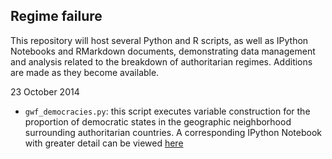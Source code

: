 ## Regime failure

This repository will host several Python and R scripts, as well as IPython Notebooks and RMarkdown documents, demonstrating data management and analysis related to the breakdown of authoritarian regimes. Additions are made as they become available. 

23 October 2014

- `gwf_democracies.py`: this script executes variable construction for the proportion of democratic states in the geographic neighborhood surrounding authoritarian countries. A corresponding IPython Notebook with greater detail can be viewed [here](http://www.thomaswbrawner.com/democratic-neighborhoods.html)
